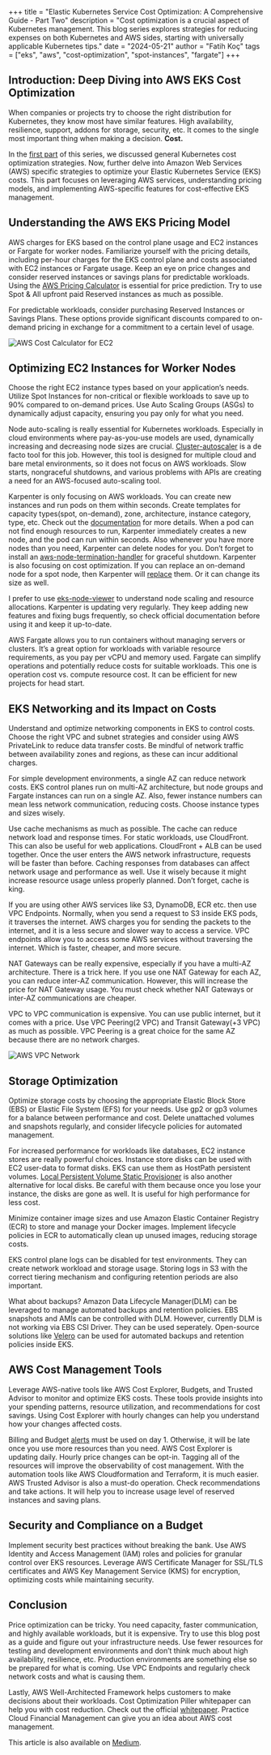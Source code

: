 +++
title = "Elastic Kubernetes Service Cost Optimization: A Comprehensive Guide - Part Two"
description = "Cost optimization is a crucial aspect of Kubernetes management. This blog series explores strategies for reducing expenses on both Kubernetes and AWS sides, starting with universally applicable Kubernetes tips."
date = "2024-05-21"
author = "Fatih Koç"
tags = ["eks", "aws", "cost-optimization", "spot-instances", "fargate"]
+++

## Introduction: Deep Diving into AWS EKS Cost Optimization

When companies or projects try to choose the right distribution for Kubernetes, they know most have similar features. High availability, resilience, support, addons for storage, security, etc. It comes to the single most important thing when making a decision. **Cost.**

In the [first part](https://fatihkoc.net/posts/eks-cost-optimization-1/) of this series, we discussed general Kubernetes cost optimization strategies. Now, further delve into Amazon Web Services (AWS) specific strategies to optimize your Elastic Kubernetes Service (EKS) costs. This part focuses on leveraging AWS services, understanding pricing models, and implementing AWS-specific features for cost-effective EKS management.

## Understanding the AWS EKS Pricing Model

AWS charges for EKS based on the control plane usage and EC2 instances or Fargate for worker nodes. Familiarize yourself with the pricing details, including per-hour charges for the EKS control plane and costs associated with EC2 instances or Fargate usage. Keep an eye on price changes and consider reserved instances or savings plans for predictable workloads. Using the [AWS Pricing Calculator](https://calculator.aws/) is essential for price prediction. Try to use Spot & All upfront paid Reserved instances as much as possible.

For predictable workloads, consider purchasing Reserved Instances or Savings Plans. These options provide significant discounts compared to on-demand pricing in exchange for a commitment to a certain level of usage.

![AWS Cost Calculator for EC2](/images/eks-cost-opt-2/aws-cost-calculator-for-ec2.png)


## Optimizing EC2 Instances for Worker Nodes

Choose the right EC2 instance types based on your application’s needs. Utilize Spot Instances for non-critical or flexible workloads to save up to 90% compared to on-demand prices. Use Auto Scaling Groups (ASGs) to dynamically adjust capacity, ensuring you pay only for what you need.

Node auto-scaling is really essential for Kubernetes workloads. Especially in cloud environments where pay-as-you-use models are used, dynamically increasing and decreasing node sizes are crucial. [Cluster-autoscaler](https://github.com/kubernetes/autoscaler/tree/master/cluster-autoscaler) is a de facto tool for this job. However, this tool is designed for multiple cloud and bare metal environments, so it does not focus on AWS workloads. Slow starts, nongraceful shutdowns, and various problems with APIs are creating a need for an AWS-focused auto-scaling tool.

Karpenter is only focusing on AWS workloads. You can create new instances and run pods on them within seconds. Create templates for capacity types(spot, on-demand), zone, architecture, instance category, type, etc. Check out the [documentation](https://karpenter.sh/) for more details. When a pod can not find enough resources to run, Karpenter immediately creates a new node, and the pod can run within seconds. Also whenever you have more nodes than you need, Karpenter can delete nodes for you. Don’t forget to install an [aws-node-termination-handler](https://github.com/aws/aws-node-termination-handler) for graceful shutdown. Karpenter is also focusing on cost optimization. If you can replace an on-demand node for a spot node, then Karpenter will [replace](https://aws.amazon.com/blogs/containers/optimizing-your-kubernetes-compute-costs-with-karpenter-consolidation/) them. Or it can change its size as well.

I prefer to use [eks-node-viewer](https://github.com/awslabs/eks-node-viewer) to understand node scaling and resource allocations. Karpenter is updating very regularly. They keep adding new features and fixing bugs frequently, so check official documentation before using it and keep it up-to-date.

AWS Fargate allows you to run containers without managing servers or clusters. It’s a great option for workloads with variable resource requirements, as you pay per vCPU and memory used. Fargate can simplify operations and potentially reduce costs for suitable workloads. This one is operation cost vs. compute resource cost. It can be efficient for new projects for head start.

## EKS Networking and its Impact on Costs

Understand and optimize networking components in EKS to control costs. Choose the right VPC and subnet strategies and consider using AWS PrivateLink to reduce data transfer costs. Be mindful of network traffic between availability zones and regions, as these can incur additional charges.

For simple development environments, a single AZ can reduce network costs. EKS control planes run on multi-AZ architecture, but node groups and Fargate instances can run on a single AZ. Also, fewer instance numbers can mean less network communication, reducing costs. Choose instance types and sizes wisely.

Use cache mechanisms as much as possible. The cache can reduce network load and response times. For static workloads, use CloudFront. This can also be useful for web applications. CloudFront + ALB can be used together. Once the user enters the AWS network infrastructure, requests will be faster than before. Caching responses from databases can affect network usage and performance as well. Use it wisely because it might increase resource usage unless properly planned. Don’t forget, cache is king.

If you are using other AWS services like S3, DynamoDB, ECR etc. then use VPC Endpoints. Normally, when you send a request to S3 inside EKS pods, it traverses the internet. AWS charges you for sending the packets to the internet, and it is a less secure and slower way to access a service. VPC endpoints allow you to access some AWS services without traversing the internet. Which is faster, cheaper, and more secure.

NAT Gateways can be really expensive, especially if you have a multi-AZ architecture. There is a trick here. If you use one NAT Gateway for each AZ, you can reduce inter-AZ communication. However, this will increase the price for NAT Gateway usage. You must check whether NAT Gateways or inter-AZ communications are cheaper.

VPC to VPC communication is expensive. You can use public internet, but it comes with a price. Use VPC Peering(2 VPC) and Transit Gateway(+3 VPC) as much as possible. VPC Peering is a great choice for the same AZ because there are no network charges.

![AWS VPC Network](/images/eks-cost-opt-2/aws-vpc-network.png)


## Storage Optimization

Optimize storage costs by choosing the appropriate Elastic Block Store (EBS) or Elastic File System (EFS) for your needs. Use gp2 or gp3 volumes for a balance between performance and cost. Delete unattached volumes and snapshots regularly, and consider lifecycle policies for automated management.

For increased performance for workloads like databases, EC2 instance stores are really powerful choices. Instance store disks can be used with EC2 user-data to format disks. EKS can use them as HostPath persistent volumes. [Local Persistent Volume Static Provisioner](https://github.com/kubernetes-sigs/sig-storage-local-static-provisioner) is also another alternative for local disks. Be careful with them because once you lose your instance, the disks are gone as well. It is useful for high performance for less cost.

Minimize container image sizes and use Amazon Elastic Container Registry (ECR) to store and manage your Docker images. Implement lifecycle policies in ECR to automatically clean up unused images, reducing storage costs.

EKS control plane logs can be disabled for test environments. They can create network workload and storage usage. Storing logs in S3 with the correct tiering mechanism and configuring retention periods are also important.

What about backups? Amazon Data Lifecycle Manager(DLM) can be leveraged to manage automated backups and retention policies. EBS snapshots and AMIs can be controlled with DLM. However, currently DLM is not working via EBS CSI Driver. They can be used seperately. Open-source solutions like [Velero](https://velero.io/) can be used for automated backups and retention policies inside EKS.

## AWS Cost Management Tools

Leverage AWS-native tools like AWS Cost Explorer, Budgets, and Trusted Advisor to monitor and optimize EKS costs. These tools provide insights into your spending patterns, resource utilization, and recommendations for cost savings. Using Cost Explorer with hourly changes can help you understand how your changes affected costs.

Billing and Budget [alerts](https://docs.aws.amazon.com/AmazonCloudWatch/latest/monitoring/monitor_estimated_charges_with_cloudwatch.html) must be used on day 1. Otherwise, it will be late once you use more resources than you need. AWS Cost Explorer is updating daily. Hourly price changes can be opt-in. Tagging all of the resources will improve the observability of cost management. With the automation tools like AWS Cloudformation and Terraform, it is much easier. AWS Trusted Advisor is also a must-do operation. Check recommendations and take actions. It will help you to increase usage level of reserved instances and saving plans.

## Security and Compliance on a Budget

Implement security best practices without breaking the bank. Use AWS Identity and Access Management (IAM) roles and policies for granular control over EKS resources. Leverage AWS Certificate Manager for SSL/TLS certificates and AWS Key Management Service (KMS) for encryption, optimizing costs while maintaining security.

## Conclusion

Price optimization can be tricky. You need capacity, faster communication, and highly available workloads, but it is expensive. Try to use this blog post as a guide and figure out your infrastructure needs. Use fewer resources for testing and development environments and don’t think much about high availability, resilience, etc. Production environments are something else so be prepared for what is coming. Use VPC Endpoints and regularly check network costs and what is causing them.

Lastly, AWS Well-Architected Framework helps customers to make decisions about their workloads. Cost Optimization Piller whitepaper can help you with cost reduction. Check out the official [whitepaper](https://docs.aws.amazon.com/wellarchitected/latest/cost-optimization-pillar/welcome.html). Practice Cloud Financial Management can give you an idea about AWS cost management.

This article is also available on [Medium](https://medium.com/vngrs/elastic-kubernetes-service-cost-optimization-a-comprehensive-guide-part-two-17077e59aede).